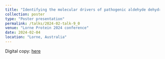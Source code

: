 ```yaml
---
title: "Identifying the molecular drivers of pathogenic aldehyde dehydrogenase missense mutations in cancer and non-cancer diseases"
collection: poster
type: "Poster presentation"
permalink: /talks/2024-02-talk-9_0
venue: "Lorne Protein 2024 conference"
date: 2024-02-04
location: "Lorne, Australia"
---
```


Digital copy: <a href="/files/lorne2024_aldh_mutation_qishengpan_poster.pdf" target="_blank">here</a>

